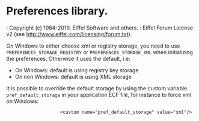 # Preferences library.
: Copyright (c) 1984-2019, Eiffel Software and others.
: Eiffel Forum License v2 (see http://www.eiffel.com/licensing/forum.txt).

On Windows to either choose xml or registry storage, you need to use `PREFERENCES_STORAGE_REGISTRY` or `PREFERENCES_STORAGE_XML` when initializing the preferences. Otherwise it uses the default, i.e:
- On Windows: default is using registry key storage
- On non Windows: default is using XML storage

It is possible to override the default storage by using the custom variable `pref_default_storage` in your application ECF file, for instance to force xml on Windows:
```
					<custom name="pref_default_storage" value="xml"/>
```


